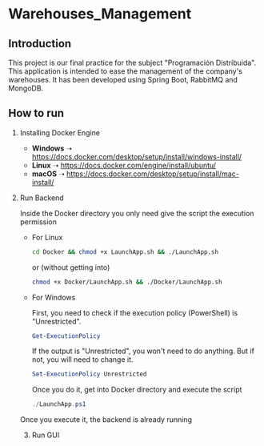 # Warehouses_Management
## Introduction
This project is our final practice for the subject "Programación Distribuida". This application is intended to ease the management
of the company's warehouses. It has been developed using Spring Boot, RabbitMQ and MongoDB.
## How to run
1. Installing Docker Engine
   - **Windows** ➝ https://docs.docker.com/desktop/setup/install/windows-install/
   - **Linux** ➝ https://docs.docker.com/engine/install/ubuntu/
   - **macOS** ➝ https://docs.docker.com/desktop/setup/install/mac-install/
2. Run Backend
   
   Inside the Docker directory you only need give the script the execution permission
   - For Linux
   
      ```bash
      cd Docker && chmod +x LaunchApp.sh && ./LaunchApp.sh
      ```
      or (without getting into)
      
      ```bash
      chmod +x Docker/LaunchApp.sh && ./Docker/LaunchApp.sh
      ```

   - For Windows
     
     First, you need to check if the execution policy (PowerShell) is "Unrestricted".
     ```powershell
     Get-ExecutionPolicy
     ```
     If the output is "Unrestricted", you won't need to do anything. But if not, you will need to change it.
     ```powershell
     Set-ExecutionPolicy Unrestricted
     ```
     Once you do it, get into Docker directory and execute the script
     ```powershell
     ./LaunchApp.ps1
     ```
   
   Once you execute it, the backend is already running

   3. Run GUI
